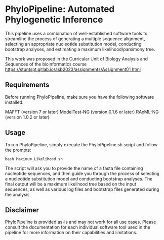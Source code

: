 # PhyloPipeline: Automated Phylogenetic Inference

This pipeline uses a combination of well-established software tools to streamline the process of generating a multiple sequence alignment, selecting an appropriate nucleotide substitution model, conducting bootstrap analyses, and estimating a maximum likelihood/parsimony tree.

This work was proposed in the Curricular Unit of Biology Analysis and Sequences of the bioinformatics course 
https://stuntspt.gitlab.io/asb2023/assignments/Assignment01.html

## Requirements
Before running PhyloPipeline, make sure you have the following software installed:

MAFFT (version 7 or later)
ModelTest-NG (version 0.1.6 or later)
RAxML-NG (version 1.0.2 or later)

## Usage
To run PhyloPipeline, simply execute the PhyloPipeline.sh script and follow the prompts:

`bash Maximum_Likelihood.sh`

The script will ask you to provide the name of a fasta file containing nucleotide sequences, and then guide you through the process of selecting a nucleotide substitution model and conducting bootstrap analyses. The final output will be a maximum likelihood tree based on the input sequences, as well as various log files and bootstrap files generated during the analysis.

## Disclaimer
PhyloPipeline is provided as-is and may not work for all use cases. Please consult the documentation for each individual software tool used in the pipeline for more information on their capabilities and limitations.

